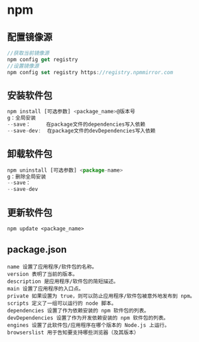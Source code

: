 # npm

## 配置镜像源

```js
//获取当前镜像源
npm config get registry
//设置镜像源
npm config set registry https://registry.npmmirror.com
```

## 安装软件包

```js
npm install [可选参数] <package_name>@版本号
g：全局安装
--save：     在package文件的dependencies写入依赖
--save-dev:  在package文件的devDependencies写入依赖
```

## 卸载软件包

```js
npm uninstall [可选参数] <package-name>
g：删除全局安装
--save：     
--save-dev
```

## 更新软件包

```
npm update <package_name>
```

## package.json

```
name 设置了应用程序/软件包的名称。
version 表明了当前的版本。
description 是应用程序/软件包的简短描述。
main 设置了应用程序的入口点。
private 如果设置为 true，则可以防止应用程序/软件包被意外地发布到 npm。
scripts 定义了一组可以运行的 node 脚本。
dependencies 设置了作为依赖安装的 npm 软件包的列表。
devDependencies 设置了作为开发依赖安装的 npm 软件包的列表。
engines 设置了此软件包/应用程序在哪个版本的 Node.js 上运行。
browserslist 用于告知要支持哪些浏览器（及其版本）
```









